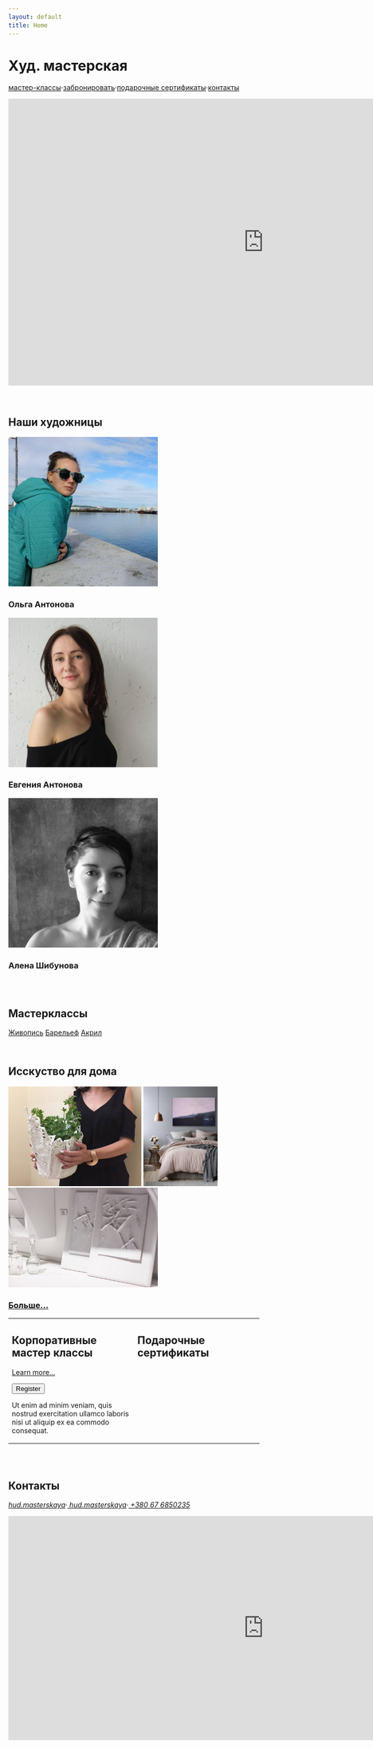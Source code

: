 ```yaml
---
layout: default
title: Home
---
```

<h1>Худ. мастерская</h1>
<p class="menu">
  <a href="#masterclasses">мастер-классы</a><span class="dot">·</span><a href="#rsvp">забронировать</a><span class="dot">·</span><a href="#gift-certificates">подарочные сертификаты</a><span class="dot">·</span><a href="#contacts">контакты</a>
</p>

<div id="video" align="center">
  <iframe
    width="1024"
    height="576"
    src="https://www.youtube.com/embed/3GG6V4ZDTXs"
    frameborder="0"
    allow="accelerometer; autoplay; encrypted-media; gyroscope; picture-in-picture"
    allowfullscreen>
  </iframe>
</div>

<div id="our-painters" style="padding-top: 2em">
  <h2>Наши художницы</h2>
  <div class="painter">
    <img src="img/olga.jpg" width="300px">
    <h3>
      <a href="https://www.facebook.com/olga.antonova.art"><i class="fab fa-facebook"></i></a>
      <a href="https://www.instagram.com/olma__/"><i class="fab fa-instagram"></i></a>
      Ольга Антонова
    </h3>
  </div>
  <div class="painter">
    <img src="img/eugenia.jpg" width="300px">
    <h3>
      <a href="https://www.facebook.com/evgenia.antonova.39"><i class="fab fa-facebook"></i></a>
      <a href="https://www.instagram.com/antonova_art/"><i class="fab fa-instagram"></i></a>
      Евгения Антонова
    </h3>
  </div>
  <div class="painter">
    <img src="img/alena.jpg" width="300px">
    <h3>
      <a href="https://www.facebook.com/alena.bondarenko.77"><i class="fab fa-facebook"></i></a>
      <a href="https://www.instagram.com/shybunova/"><i class="fab fa-instagram"></i></a>
      Алена Шибунова
    </h3>
  </div>
</div>

<div id="masterclasses" style="padding-top: 2em">
  <h2>Мастерклассы</h2>
  <a href="/painting" class="ms-class ms-main-painting">Живопись</a>
  <a href="/bas-relief" class="ms-class ms-main-bas-relief">Барельеф</a>
  <a href="/acrylic" class="ms-class ms-main-acrylic">Акрил</a>
</div>

<div id="house-arts" style="padding-top: 2em">
  <h2>Исскуство для дома</h2>
  <a href="#"><img src="img/house-arts-1.jpg" height="200px"></a>
  <a href="#"><img src="img/house-arts-2.jpg" height="200px"></a>
  <a href="#"><img src="img/house-arts-3.jpg" height="200px"></a>
  <h3><a href="#">Больше...</a></h3>
</div>

<table width="100%">
  <tr>
    <td width="50%" valign="top">
      <h2 id="corporate">Корпоративные мастер классы</h2>
      <p>
        <a href="/corporate">Learn more...</a>
      </p>
        <form action="/abc"><input type="Submit" value="Register"/></form>
      <p>
        Ut enim ad minim veniam, quis nostrud exercitation ullamco laboris nisi ut aliquip ex ea commodo consequat.
      </p>
    </td>
    <td width="50%" valign="top">
      <h2 id="gift-certificates">Подарочные сертификаты</h2>
    </td>
  </tr>
</table>

<div id="contacts" style="padding-top: 2em">
  <h2>Контакты</h2>
  <p class="menu">
  <a href="https://www.facebook.com/hud.masterskaya"><i class="fab fa-facebook"> hud.masterskaya</i></a><span class="dot">·</span><a href="https://www.instagram.com/hud.masterskaya/"><i class="fab fa-instagram"> hud.masterskaya</i></a><span class="dot">·</span><a href="tel:+380676850235"><i class="fas fa-phone"> +380 67 6850235</i></a>
  </p>

  <iframe src="https://www.google.com/maps/embed?pb=!1m18!1m12!1m3!1d1269.8830619758999!2d30.43763968158482!3d50.464079679582845!2m3!1f0!2f0!3f0!3m2!1i1024!2i768!4f13.1!3m3!1m2!1s0x0%3A0x918430a76842d60!2z0JbQmiAiR29sZGVuIFBhcmsi!5e0!3m2!1sen!2sua!4v1548710047119" width="1024" height="450" frameborder="0" style="border:0" allowfullscreen></iframe>
</div>
